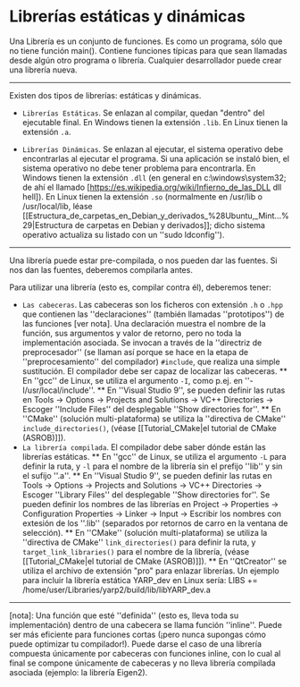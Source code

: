 # Librerías estáticas y dinámicas

Una Librería es un conjunto de funciones. Es como un programa, sólo que no tiene función main(). Contiene funciones típicas para que sean llamadas desde algún otro programa o librería. Cualquier desarrollador puede crear una librería nueva.

----

Existen dos tipos de librerías: estáticas y dinámicas.

* `Librerías Estáticas`. Se enlazan al compilar, quedan "dentro" del ejecutable final. En Windows tienen la extensión `.lib`. En Linux tienen la extensión `.a`.

* `Librerías Dinámicas`. Se enlazan al ejecutar, el sistema operativo debe encontrarlas al ejecutar el programa. Si una aplicación se instaló bien, el sistema operativo no debe tener problema para encontrarla. En Windows tienen la extensión `.dll` (en general en c:\windows\system32; de ahí el llamado [https://es.wikipedia.org/wiki/Infierno_de_las_DLL dll hell]). En Linux tienen la extensión `.so` (normalmente en /usr/lib o /usr/local/lib, léase [[Estructura_de_carpetas_en_Debian_y_derivados_%28Ubuntu,_Mint...%29|Estructura de carpetas en Debian y derivados]]; dicho sistema operativo actualiza su listado con un ''sudo ldconfig'').

----

Una librería puede estar pre-compilada, o nos pueden dar las fuentes. Si nos dan las fuentes, deberemos compilarla antes.

Para utilizar una librería (esto es, compilar contra él), deberemos tener:
* `Las cabeceras`. Las cabeceras son los ficheros con extensión `.h` o `.hpp` que contienen las ''declaraciones'' (también llamadas ''prototipos'') de las funciones [ver nota]. Una declaración muestra el nombre de la función, sus argumentos y valor de retorno, pero no toda la implementación asociada. Se invocan a través de la ''directriz de preprocesador'' (se llaman así porque se hace en la etapa de ''preprocesamiento'' del compilador) `#include`, que realiza una simple sustitución. El compilador debe ser capaz de localizar las cabeceras.
** En ''gcc'' de Linux, se utiliza el argumento `-I`, como p.ej. en ''-I/usr/local/include''.
** En ''Visual Studio 9'', se pueden definir las rutas en Tools -> Options -> Projects and Solutions -> VC++ Directories -> Escoger ''Include Files'' del desplegable ''Show directories for''.
** En ''CMake'' (solución multi-plataforma) se utiliza la ''directiva de CMake'' `include_directories()`, (véase [[Tutorial_CMake|el tutorial de CMake (ASROB)]]).
* `La librería compilada`. El compilador debe saber dónde están las librerías estáticas.
** En ''gcc'' de Linux, se utiliza el argumento `-L` para definir la ruta, y `-l` para el nombre de la librería sin el prefijo ''lib'' y sin el sufijo ''.a''.
** En ''Visual Studio 9'', se pueden definir las rutas en Tools -> Options -> Projects and Solutions -> VC++ Directories -> Escoger ''Library Files'' del desplegable ''Show directories for''. Se pueden definir los nombres de las librerías en Project -> Properties -> Configuration Properties -> Linker -> Input -> Escribir los nombres con extesión de los ''.lib'' (separados por retornos de carro en la ventana de selección).
** En ''CMake'' (solución multi-plataforma) se utiliza la ''directiva de CMake'' `link_directories()` para definir la ruta, y `target_link_libraries()` para el nombre de la librería,  (véase [[Tutorial_CMake|el tutorial de CMake (ASROB)]]).
** En ''QtCreator'' se utiliza el archivo de extensión "pro" para enlazar librerías. Un ejemplo para incluir la librería estática YARP_dev en Linux sería:
 LIBS += /home/user/Libraries/yarp2/build/lib/libYARP_dev.a

----

[nota]: Una función que esté ''definida'' (esto es, lleva toda su implementación) dentro de una cabecera se llama función ''inline''. Puede ser más eficiente para funciones cortas (¡pero nunca supongas cómo puede optimizar tu compilador!). Puede darse el caso de una librería compuesta únicamente por cabeceras con funciones inline, con lo cual al final se compone únicamente de cabeceras y no lleva librería compilada asociada (ejemplo: la librería Eigen2).

